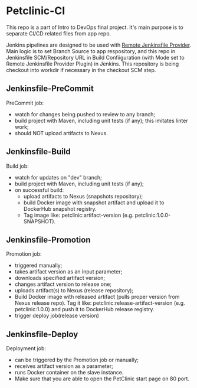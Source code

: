 # Petclinic-CI

This repo is a part of Intro to DevOps final project. It's main purpose is to separate CI/CD related files from app repo.

Jenkins pipelines are designed to be used with [Remote Jenkinsfile Provider](https://plugins.jenkins.io/remote-file/). Main logic is to set Branch Source to app respository, and this repo in Jenkinsfile SCM/Repository URL in Build Confiiguration (with Mode set to Remote Jenkinsfile Provider Plugin) in Jenkins. This repository is being checkout into workdir if necessary in the checkout SCM step. 

## Jenkinsfile-PreCommit

PreCommit job:
- watch for changes being pushed to review to any branch;
- build project with Maven, including unit tests (if any); this imitates linter work;
- should NOT upload artifacts to Nexus.

## Jenkinsfile-Build

Build job:
- watch for updates on "dev" branch;
- build project with Maven, including unit tests (if any);
- on successful build:
    * upload artifacts to Nexus (snapshots repository);
    * build Docker image with snapshot artifact and upload it to DockerHub snapshot registry. 
    * Tag image like: petclinic:artifact-version (e.g. petclinic:1.0.0-SNAPSHOT).

## Jenkinsfile-Promotion

Promotion job:
- triggered manually;
- takes artifact version as an input parameter; 
- downloads specified artifact version;
- changes artifact version to release one;
- uploads artifact(s) to Nexus (release repository);
- Build Docker image with released artifact (pulls proper version from Nexus release repo). Tag it like: petclinic:release-artifact-version (e.g. petclinic:1.0.0) and push it to DockerHub release registry.
- trigger deploy job(release version)

## Jenkinsfile-Deploy

Deployment job:
- can be triggered by the Promotion job or manually;
- receives artifact version as a parameter;
- runs Docker container on the slave instance. 
- Make sure that you are able to open the PetClinic start page on 80 port.